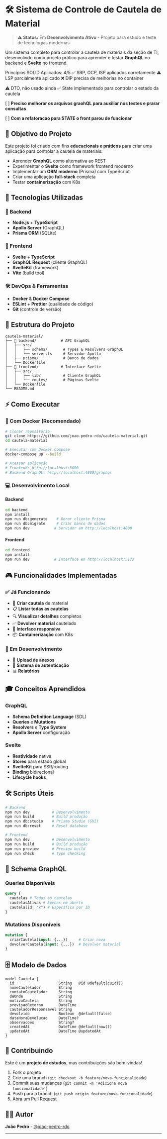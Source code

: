# 🛠️ Sistema de Controle de Cautela de Material

> **⚠️ Status:** Em **Desenvolvimento Ativo** - Projeto para estudo e teste de tecnologias modernas

Um sistema completo para controlar a cautela de materiais da seção de TI, desenvolvido como projeto prático para aprender e testar **GraphQL** no backend e **Svelte** no frontend.

Princípios SOLID Aplicados: 4/5
✅ SRP, OCP, ISP aplicados corretamente
⚠️ LSP parcialmente aplicado
❌ DIP precisa de melhorias no container

⚠️ DTO, não usado ainda
✅ State implementado para controlar o estado da cautela

[ ] **Preciso melhorar os arquivos graohQL para auxiliar nos testes e prarar consultas**

[ ] **Com a refatoracao para STATE o front parou de funcionar**

## 🎯 Objetivo do Projeto

Este projeto foi criado com fins **educacionais e práticos** para criar uma aplicação para controlar a cautela de materiais:

- Aprender **GraphQL** como alternativa ao REST
- Experimentar o **Svelte** como framework frontend moderno
- Implementar um **ORM moderno** (Prisma) com TypeScript
- Criar uma aplicação **full-stack** completa
- Testar **containerização** com K8s

## 🚀 Tecnologias Utilizadas

### 🔧 Backend

- **Node.js** + **TypeScript**
- **Apollo Server** (GraphQL)
- **Prisma ORM** (SQLite)

### 🎨 Frontend

- **Svelte** + **TypeScript**
- **GraphQL Request** (cliente GraphQL)
- **SvelteKit** (framework)
- **Vite** (build tool)

### 🛠️ DevOps & Ferramentas

- **Docker** & **Docker Compose**
- **ESLint** + **Prettier** (qualidade de código)
- **Git** (controle de versão)

## 📁 Estrutura do Projeto

```
cautela-material/
├── 📂 backend/           # API GraphQL
│   ├── src/
│   │   ├── schema/       # Types & Resolvers GraphQL
│   │   └── server.ts     # Servidor Apollo
│   ├── prisma/           # Banco de dados
│   └── Dockerfile
├── 📂 frontend/          # Interface Svelte
│   ├── src/
│   │   ├── lib/          # Cliente GraphQL
│   │   └── routes/       # Páginas Svelte
│   └── Dockerfile
└── README.md
```

## ⚡ Como Executar

### 🐳 Com Docker (Recomendado)

```bash
# Clonar repositório
git clone https://github.com/joao-pedro-rdo/cautela-material.git
cd cautela-material

# Executar com Docker Compose
docker-compose up --build

# Acessar aplicação
# Frontend: http://localhost:3000
# Backend GraphQL: http://localhost:4000/graphql
```

### 💻 Desenvolvimento Local

#### Backend

```bash
cd backend
npm install
npm run db:generate    # Gerar cliente Prisma
npm run db:migrate     # Criar banco de dados
npm run dev           # Servidor em http://localhost:4000
```

#### Frontend

```bash
cd frontend
npm install
npm run dev           # Interface em http://localhost:5173
```

## 🎮 Funcionalidades Implementadas

### ✅ Já Funcionando

- 📝 **Criar cautela** de material
- 📋 **Listar todas as cautelas**
- 🔍 **Visualizar detalhes** completos
- ✅ **Devolver material** cautelado
- 🎨 **Interface responsiva**
- 📦 **Containerização** com K8s

### 🚧 Em Desenvolvimento

- 📎 **Upload de anexos**
- 🔐 **Sistema de autenticação**
- 📊 **Relatórios**

## 🎓 Conceitos Aprendidos

### GraphQL

- **Schema Definition Language** (SDL)
- **Queries** e **Mutations**
- **Resolvers** e **Type System**
- **Apollo Server** configuração

### Svelte

- **Reatividade** nativa
- **Stores** para estado global
- **SvelteKit** para SSR/routing
- **Binding** bidirecional
- **Lifecycle hooks**

## 🛠️ Scripts Úteis

```bash
# Backend
npm run dev          # Desenvolvimento
npm run build        # Build produção
npm run db:studio    # Prisma Studio (GUI)
npm run db:reset     # Reset database

# Frontend
npm run dev          # Desenvolvimento
npm run build        # Build produção
npm run preview      # Preview build
npm run check        # Type checking
```

## 🎯 Schema GraphQL

### Queries Disponíveis

```graphql
query {
  cautelas # Todas as cautelas
  cautelasAtivas # Apenas em aberto
  cautela(id: "x") # Específica por ID
}
```

### Mutations Disponíveis

```graphql
mutation {
  criarCautela(input: {...})     # Criar nova
  devolverCautela(input: {...})  # Devolver material
}
```

## 🗄️ Modelo de Dados

```prisma
model Cautela {
  id                    String   @id @default(cuid())
  nomeCautelador        String
  contatoCautelador     String
  deOnde                String
  motivoCautela         String
  previsaoRetorno       DateTime
  cauteladorResponsavel String
  devolvido             Boolean  @default(false)
  dataHoraDevolucao     DateTime?
  observacoes           String?
  createdAt             DateTime @default(now())
  updatedAt             DateTime @updatedAt
}
```

## 🤝 Contribuindo

Este é um **projeto de estudos**, mas contribuições são bem-vindas!

1. Fork o projeto
2. Crie uma branch (`git checkout -b feature/nova-funcionalidade`)
3. Commit suas mudanças (`git commit -m 'Adiciona nova funcionalidade'`)
4. Push para a branch (`git push origin feature/nova-funcionalidade`)
5. Abra um Pull Request

## 👨‍💻 Autor

**João Pedro** - [@joao-pedro-rdo](https://github.com/joao-pedro-rdo)

---
